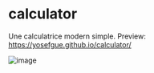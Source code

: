 # calculator
Une calculatrice modern simple.
Preview: https://yosefgue.github.io/calculator/

![image](https://github.com/user-attachments/assets/564dfb82-6911-4d61-9a19-80f2fd5e2216)
